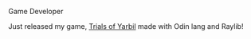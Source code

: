 Game Developer

Just released my game, [Trials of Yarbil](https://github.com/0megq/trials-of-yarbil-odin) made with Odin lang and Raylib!
